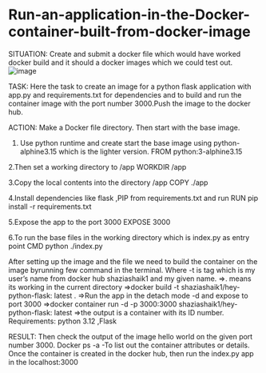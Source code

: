 # Run-an-application-in-the-Docker-container-built-from-docker-image
SITUATION: Create and submit a docker file which would have worked docker build and it should a docker images which we could test out.
![image](https://github.com/shaikshaz/Run-an-application-in-the-Docker-container-built-from-docker-image-/assets/154241222/cb917b2d-57e0-4608-95d3-c94ac7a47bdf)

TASK: Here the task to create an image for a python flask application with app.py and requirements.txt for dependencies and to build and run the container image with the port number 3000.Push the image to the docker hub.

ACTION: Make a Docker file directory. Then start with the base image.
1. Use python runtime and create start the base image using python-alphine3.15 which is the lighter version.
FROM python:3-alphine3.15

2.Then set a working directory to /app 
WORKDIR /app

3.Copy the local contents into the directory /app
COPY ./app

4.Install dependencies like flask ,PIP from requirements.txt and run 
RUN pip install -r requirements.txt

5.Expose the app to the port 3000 
EXPOSE 3000

6.To run the base files in the working directory which is index.py as entry point 
CMD python ./index.py 

After setting up the image and the file we need to build the container on the image byrunning few command in the terminal. Where -t is tag which is my user’s name from docker hub shaziashaik1 and my given name.
=>. means its working in the current directory 
=>docker build  -t shaziashaik1/hey-python-flask: latest .
=>Run the app in the detach mode -d and expose to port 3000
=>docker container run -d -p 3000:3000 shaziashaik1/hey-python-flask: latest
=>the output is a container with its ID number.
Requirements: python 3.12 ,Flask

RESULT: Then check the output of the image hello world on the given port number 3000. 
Docker ps -a -To list out the container attributes or details.
Once the container is created in the docker hub, then run the index.py app in the localhost:3000

